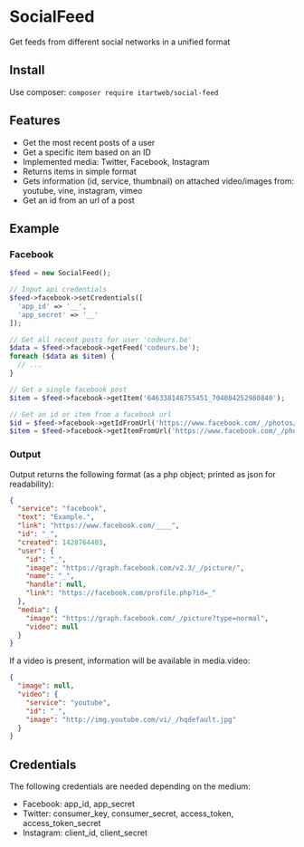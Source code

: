 # SocialFeed

Get feeds from different social networks in a unified format

## Install

Use composer: `composer require itartweb/social-feed`

## Features

- Get the most recent posts of a user
- Get a specific item based on an ID
- Implemented media: Twitter, Facebook, Instagram
- Returns items in simple format
- Gets information (id, service, thumbnail) on attached video/images from: youtube, vine, instagram, vimeo
- Get an id from an url of a post

## Example

### Facebook

```php
$feed = new SocialFeed();

// Input api credentials
$feed->facebook->setCredentials([
  'app_id' => '__',
  'app_secret' => '__'
]);

// Get all recent posts for user 'codeurs.be'
$data = $feed->facebook->getFeed('codeurs.be');
foreach ($data as $item) {
  // ...
}

// Get a single facebook post
$item = $feed->facebook->getItem('646338148755451_704084252980840');

// Get an id or item from a facebook url
$id = $feed->facebook->getIdFromUrl('https://www.facebook.com/_/photos/_/?type=1&theater');
$item = $feed->facebook->getItemFromUrl('https://www.facebook.com/_/photos/_/?type=1&theater');
```

### Output

Output returns the following format (as a php object; printed as json for readability):

```json
{
  "service": "facebook",
  "text": "Example.",
  "link": "https://www.facebook.com/____",
  "id": "_",
  "created": 1428764403,
  "user": {
    "id": "_",
    "image": "https://graph.facebook.com/v2.3/_/picture/",
    "name": "_",
    "handle": null,
    "link": "https://facebook.com/profile.php?id=_"
  },
  "media": {
    "image": "https://graph.facebook.com/_/picture?type=normal",
    "video": null
  }
}
```

If a video is present, information will be available in media.video:

```json
{
  "image": null,
  "video": {
    "service": "youtube",
    "id": "_",
    "image": "http://img.youtube.com/vi/_/hqdefault.jpg"
  }
}
```

## Credentials

The following credentials are needed depending on the medium:
- Facebook: app_id, app_secret
- Twitter: consumer_key, consumer_secret, access_token, access_token_secret
- Instagram: client_id, client_secret